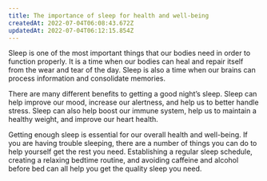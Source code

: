 ```yaml
---
title: The importance of sleep for health and well-being
createdAt: 2022-07-04T06:08:43.672Z
updatedAt: 2022-07-04T06:12:15.854Z
---
```


Sleep is one of the most important things that our bodies need in order to function properly. It is a time when our bodies can heal and repair itself from the wear and tear of the day. Sleep is also a time when our brains can process information and consolidate memories.

There are many different benefits to getting a good night’s sleep. Sleep can help improve our mood, increase our alertness, and help us to better handle stress. Sleep can also help boost our immune system, help us to maintain a healthy weight, and improve our heart health.

Getting enough sleep is essential for our overall health and well-being. If you are having trouble sleeping, there are a number of things you can do to help yourself get the rest you need. Establishing a regular sleep schedule, creating a relaxing bedtime routine, and avoiding caffeine and alcohol before bed can all help you get the quality sleep you need.
